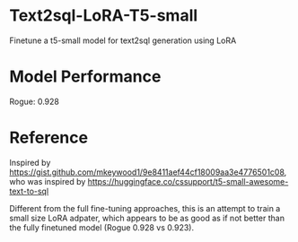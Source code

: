 # Text2sql-LoRA-T5-small
Finetune a t5-small model for text2sql generation using LoRA

# Model Performance
Rogue: 0.928

# Reference
Inspired by https://gist.github.com/mkeywood1/9e8411aef44cf18009aa3e4776501c08, who was inspired by https://huggingface.co/cssupport/t5-small-awesome-text-to-sql


Different from the full fine-tuning approaches, this is an attempt to train a small size LoRA adpater, which appears to be as good as if not better than the fully finetuned model (Rogue 0.928 vs 0.923).
